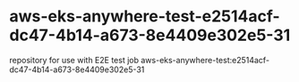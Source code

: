 # aws-eks-anywhere-test-e2514acf-dc47-4b14-a673-8e4409e302e5-31
repository for use with E2E test job aws-eks-anywhere-test:e2514acf-dc47-4b14-a673-8e4409e302e5-31
